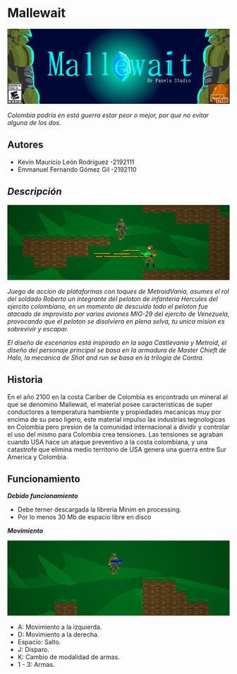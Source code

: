# Mallewait
   ![Xd](https://github.com/Computer-Programming-I-UIS/game-mellewaitt/blob/Me/Juego/about/Banner.png)

   _Colombia podría en está guerra estar peor o mejor, por que no evitar alguna de los dos._
  
  ## Autores
   * Kevin Mauricio León Rodriguez -2192111
   * Emmanuel Fernando Gómez Gil   -2192110

  ## _Descripción_
  ![Captura1](https://github.com/Computer-Programming-I-UIS/game-mellewaitt/blob/Me/Juego/about/Captura%201.png)
  
   _Juego de accion de plataformas con toques de MetroidVania, asumes el rol del soldado Roberto 
   un integrante del peloton de infanteria Hercules del ejercito colombiano, en  un momento de descuido 
   todo el peloton fue atacado de improvisto por varios aviones MIG-29 del ejercito de Venezuela, provocando 
   que el peloton se disolviera en plena selva, tu unica mision es sobrevivir y escapar._
   
   _El diseño de escenarios está inspirado en la saga Castlevania y Metroid, el diseño del personaje 
   principal se basa en la armadura de Master Chieft de Halo, la mecanica de Shot and run se basa en la trilogia 
   de Contra._ 
  
  ## Historia
   
   En el año 2100 en la costa Cariber de Colombia es encontrado un mineral al que se denomino Mallewait, el
   material posee caracteristicas de super conductores a temperatura hambiente y propiedades mecanicas muy por
   encima de su peso ligero, este material impulso las industrias tegnologicas en Colombia pero presion de la 
   comunidad internacional a dividir y controlar el uso del mismo para Colombia crea tensiones.
   Las tensiones se agraban cuando USA hace un ataque preventivo a la costa colombiana, y una catastrofe que 
   elimina medio territorio de USA genera una guerra entre Sur America y Colombia.
   
  ## Funcionamiento
  
   ***Debido funcionamiento***   
   * Debe terner descargada la libreria Minim en processing.   
   * Por lo menos 30 Mb de espacio libre en disco
   
   ***Movimiento***
   
   ![Captura2](https://github.com/Computer-Programming-I-UIS/game-mellewaitt/blob/Me/Juego/about/Captura%202.png)
   * A: Movimiento a la izquierda.
   * D: Movimiento a la derecha.
   * Espacio: Salto.
   * J: Disparo.
   * K: Cambio de modalidad de armas.
   * 1 - 3: Armas.
